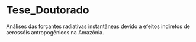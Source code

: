 # Tese_Doutorado
Análises das forçantes radiativas instantâneas devido a efeitos indiretos de aerossóis antropogênicos na Amazônia.
